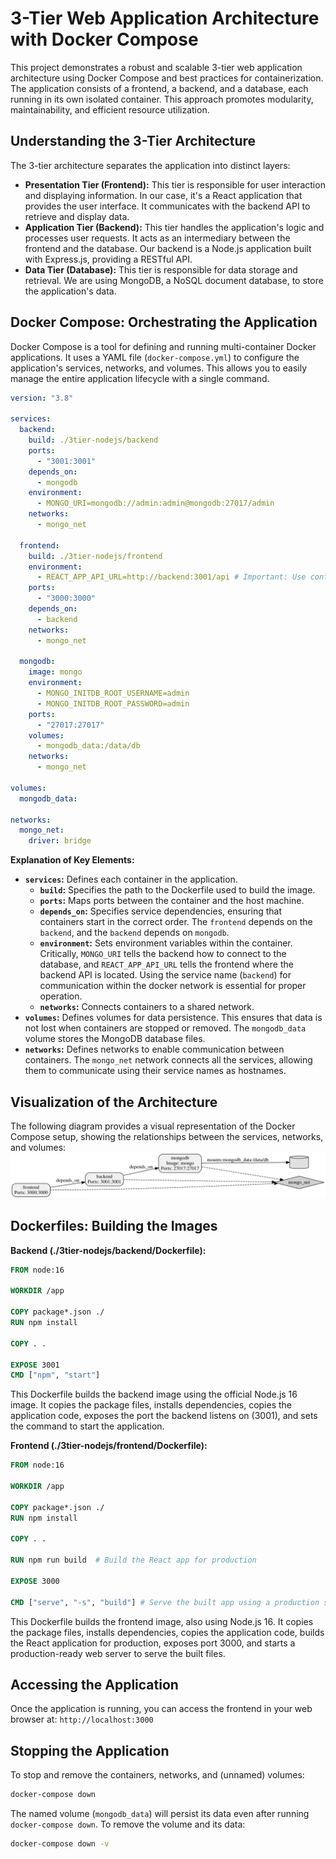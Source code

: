 # 3-Tier Web Application Architecture with Docker Compose

This project demonstrates a robust and scalable 3-tier web application architecture using Docker Compose and best practices for containerization.  The application consists of a frontend, a backend, and a database, each running in its own isolated container. This approach promotes modularity, maintainability, and efficient resource utilization.

## Understanding the 3-Tier Architecture

The 3-tier architecture separates the application into distinct layers:

* **Presentation Tier (Frontend):** This tier is responsible for user interaction and displaying information. In our case, it's a React application that provides the user interface.  It communicates with the backend API to retrieve and display data.
* **Application Tier (Backend):**  This tier handles the application's logic and processes user requests. It acts as an intermediary between the frontend and the database. Our backend is a Node.js application built with Express.js, providing a RESTful API.
* **Data Tier (Database):** This tier is responsible for data storage and retrieval.  We are using MongoDB, a NoSQL document database, to store the application's data.


## Docker Compose: Orchestrating the Application

Docker Compose is a tool for defining and running multi-container Docker applications. It uses a YAML file (`docker-compose.yml`) to configure the application's services, networks, and volumes.  This allows you to easily manage the entire application lifecycle with a single command.

```yaml
version: "3.8"

services:
  backend:
    build: ./3tier-nodejs/backend
    ports:
      - "3001:3001"
    depends_on:
      - mongodb
    environment:
      - MONGO_URI=mongodb://admin:admin@mongodb:27017/admin
    networks:
      - mongo_net

  frontend:
    build: ./3tier-nodejs/frontend
    environment:
      - REACT_APP_API_URL=http://backend:3001/api # Important: Use container name
    ports:
      - "3000:3000"
    depends_on:
      - backend
    networks:
      - mongo_net

  mongodb:
    image: mongo
    environment:
      - MONGO_INITDB_ROOT_USERNAME=admin
      - MONGO_INITDB_ROOT_PASSWORD=admin
    ports:
      - "27017:27017"
    volumes:
      - mongodb_data:/data/db
    networks:
      - mongo_net

volumes:
  mongodb_data:

networks:
  mongo_net:
    driver: bridge
```


**Explanation of Key Elements:**

* **`services`:**  Defines each container in the application.
    * **`build`:** Specifies the path to the Dockerfile used to build the image.
    * **`ports`:** Maps ports between the container and the host machine.
    * **`depends_on`:** Specifies service dependencies, ensuring that containers start in the correct order.  The `frontend` depends on the `backend`, and the `backend` depends on `mongodb`.
    * **`environment`:**  Sets environment variables within the container.  Critically, `MONGO_URI` tells the backend how to connect to the database, and `REACT_APP_API_URL` tells the frontend where the backend API is located. Using the service name (`backend`) for communication within the docker network is essential for proper operation.
    * **`networks`:** Connects containers to a shared network.
* **`volumes`:**  Defines volumes for data persistence. This ensures that data is not lost when containers are stopped or removed. The `mongodb_data` volume stores the MongoDB database files.
* **`networks`:**  Defines networks to enable communication between containers. The `mongo_net` network connects all the services, allowing them to communicate using their service names as hostnames.


## Visualization of the Architecture

The following diagram provides a visual representation of the Docker Compose setup, showing the relationships between the services, networks, and volumes:
![alt text](<docker-compose-graph (3).svg>)


## Dockerfiles: Building the Images

**Backend (./3tier-nodejs/backend/Dockerfile):**

```dockerfile
FROM node:16

WORKDIR /app

COPY package*.json ./
RUN npm install

COPY . .

EXPOSE 3001
CMD ["npm", "start"]
```

This Dockerfile builds the backend image using the official Node.js 16 image. It copies the package files, installs dependencies, copies the application code, exposes the port the backend listens on (3001), and sets the command to start the application.

**Frontend (./3tier-nodejs/frontend/Dockerfile):**

```dockerfile
FROM node:16

WORKDIR /app

COPY package*.json ./
RUN npm install

COPY . .

RUN npm run build  # Build the React app for production

EXPOSE 3000

CMD ["serve", "-s", "build"] # Serve the built app using a production server (e.g., serve)

```

This Dockerfile builds the frontend image, also using Node.js 16.  It copies the package files, installs dependencies, copies the application code, builds the React application for production, exposes port 3000, and starts a production-ready web server to serve the built files.




## Accessing the Application

Once the application is running, you can access the frontend in your web browser at:  `http://localhost:3000`


## Stopping the Application

To stop and remove the containers, networks, and (unnamed) volumes:

```bash
docker-compose down
```

The named volume (`mongodb_data`) will persist its data even after running `docker-compose down`.  To remove the volume and its data:

```bash
docker-compose down -v 
```

